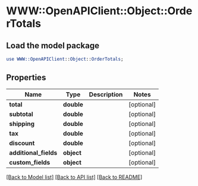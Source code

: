 # WWW::OpenAPIClient::Object::OrderTotals

## Load the model package
```perl
use WWW::OpenAPIClient::Object::OrderTotals;
```

## Properties
Name | Type | Description | Notes
------------ | ------------- | ------------- | -------------
**total** | **double** |  | [optional] 
**subtotal** | **double** |  | [optional] 
**shipping** | **double** |  | [optional] 
**tax** | **double** |  | [optional] 
**discount** | **double** |  | [optional] 
**additional_fields** | **object** |  | [optional] 
**custom_fields** | **object** |  | [optional] 

[[Back to Model list]](../README.md#documentation-for-models) [[Back to API list]](../README.md#documentation-for-api-endpoints) [[Back to README]](../README.md)


